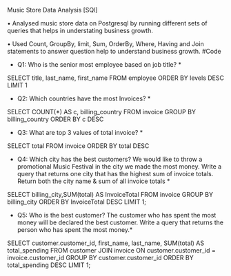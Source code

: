 Music Store Data Analysis [SQl]

•	Analysed music store data on Postgresql by running different sets of queries that helps in understating business growth.

•	Used Count, GroupBy, limit, Sum, OrderBy, Where, Having and Join statements to answer question help to understand business growth.
#Code
* Q1: Who is the senior most employee based on job title? *

SELECT title, last_name, first_name 
FROM employee
ORDER BY levels DESC
LIMIT 1


* Q2: Which countries have the most Invoices? *

SELECT COUNT(*) AS c, billing_country 
FROM invoice
GROUP BY billing_country
ORDER BY c DESC


* Q3: What are top 3 values of total invoice? *

SELECT total 
FROM invoice
ORDER BY total DESC


* Q4: Which city has the best customers? We would like to throw a promotional Music Festival in the city we made the most money. 
Write a query that returns one city that has the highest sum of invoice totals. 
Return both the city name & sum of all invoice totals *

SELECT billing_city,SUM(total) AS InvoiceTotal
FROM invoice
GROUP BY billing_city
ORDER BY InvoiceTotal DESC
LIMIT 1;


* Q5: Who is the best customer? The customer who has spent the most money will be declared the best customer. 
Write a query that returns the person who has spent the most money.*

SELECT customer.customer_id, first_name, last_name, SUM(total) AS total_spending
FROM customer
JOIN invoice ON customer.customer_id = invoice.customer_id
GROUP BY customer.customer_id
ORDER BY total_spending DESC
LIMIT 1;
